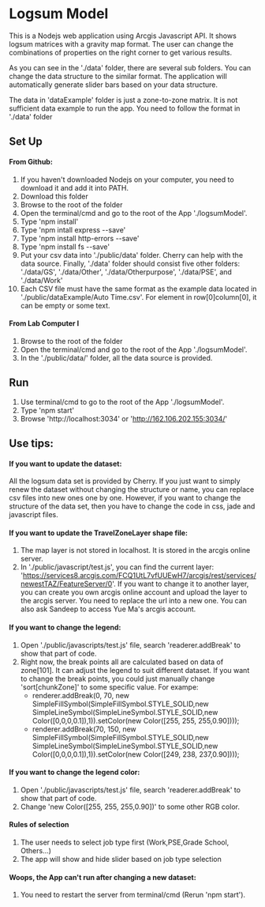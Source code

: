 # Logsum Model 
This is a Nodejs web application using Arcgis Javascript API. It shows logsum matrices with a gravity map format. The user can change the combinations of properties on the right corner to get various results.

As you can see in the './data' folder, there are several sub folders. You can change the data structure to the similar format. The application will automatically generate slider bars based on your data structure.

The data in 'dataExample' folder is just a zone-to-zone matrix. It is not sufficient data example to run the app. You need to follow the format in './data' folder

## Set Up
#### From Github:
1. If you haven't downloaded Nodejs on your computer, you need to download it and add it into PATH.
2. Download this folder
3. Browse to the root of the folder
4. Open the terminal/cmd and go to the root of the App './logsumModel'. 
5. Type 'npm install'
6. Type 'npm intall express --save'
7. Type 'npm install http-errors --save'
8. Type 'npm install fs --save'
9. Put your csv data into './public/data' folder. Cherry can help with the data source. Finally, './data' folder should consist five other folders: './data/GS', './data/Other', './data/Otherpurpose', './data/PSE', and './data/Work'
10. Each CSV file must have the same format as the example data located in './public/dataExample/Auto Time.csv'. For element in row[0]column[0], it can be empty or some text.
#### From Lab Computer I
1. Browse to the root of the folder
2. Open the terminal/cmd and go to the root of the App './logsumModel'. 
3. In the './public/data/' folder, all the data source is provided.

## Run
1. Use terminal/cmd to go to the root of the App './logsumModel'. 
2. Type 'npm start'
2. Browse 'http://localhost:3034' or 'http://162.106.202.155:3034/'

## Use tips:
#### If you want to update the dataset:
All the logsum data set is provided by Cherry. If you just want to simply renew the dataset without changing the structure or name, you can replace csv files into new ones one by one. However, if you want to change the structure of the data set, then you have to change the code in css, jade and javascript files.
#### If you want to update the TravelZoneLayer shape file:
 1. The map layer is not stored in localhost. It is stored in the arcgis online server.
 2. In './public/javascript/test.js', you can find the current layer: 'https://services8.arcgis.com/FCQ1UtL7vfUUEwH7/arcgis/rest/services/newestTAZ/FeatureServer/0'. If you want to change it to another layer, you can create you own arcgis online account and upload the layer to the arcgis server. You need to replace the url into a new one. You can also ask Sandeep to access Yue Ma's arcgis account.
#### If you want to change the legend:
1. Open './public/javascripts/test.js' file, search 'readerer.addBreak' to show that part of code.
2. Right now, the break points all are calculated based on data of zone[101]. It can adjust the legend to suit different dataset. If you want to change the break points, you could just manually change 'sort[chunkZone]' to some specific value. 
      For exampe:
      * renderer.addBreak(0, 70, new SimpleFillSymbol(SimpleFillSymbol.STYLE_SOLID,new SimpleLineSymbol(SimpleLineSymbol.STYLE_SOLID,new Color([0,0,0,0.1]),1)).setColor(new Color([255, 255, 255,0.90])));
      * renderer.addBreak(70, 150, new SimpleFillSymbol(SimpleFillSymbol.STYLE_SOLID,new SimpleLineSymbol(SimpleLineSymbol.STYLE_SOLID,new Color([0,0,0,0.1]),1)).setColor(new Color([249, 238, 237,0.90])));
#### If you want to change the legend color:
1. Open './public/javascripts/test.js' file, search 'readerer.addBreak' to show that part of code.
2. Change 'new Color([255, 255, 255,0.90])' to some other RGB color.
#### Rules of selection
1. The user needs to select job type first (Work,PSE,Grade School, Others...)
2. The app will show and hide slider based on job type selection
#### Woops, the App can't run after changing a new dataset:
 1. You need to restart the server from terminal/cmd (Rerun 'npm start').



